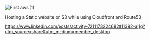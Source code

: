 ![First aws (1)](https://github.com/Toastpt/cloud-resume-challenge/assets/29085146/4677cdd3-531a-4328-b3e2-39ab276ece0b)

Hosting a Static website on S3 while using Cloudfront and Route53

https://www.linkedin.com/posts/activity-7211173224682811392-aj1g?utm_source=share&utm_medium=member_desktop

